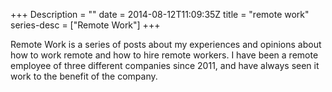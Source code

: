 +++
Description = ""
date = 2014-08-12T11:09:35Z
title = "remote work"
series-desc = ["Remote Work"]
+++

Remote Work is a series of posts about my experiences and opinions about how to
work remote and how to hire remote workers. I have been a remote employee of
three different companies since 2011, and have always seen it work to the
benefit of the company. 
